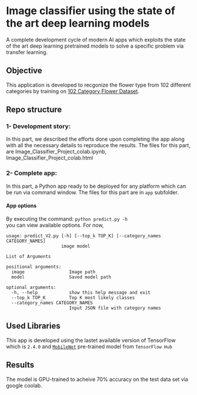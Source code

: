 # Image classifier using the state of the art deep learning models 
A complete development cycle of modern AI apps which exploits the state of the art deep learning pretrained models to solve a specific problem via transfer learning. 

## Objective
This application is developed to recgonize the flower type from 102 different categories by training on [102 Category Flower Dataset](https://www.robots.ox.ac.uk/~vgg/data/flowers/102/index.html). 

## Repo structure
### 1- Development story: 
In this part, we described the efforts done upon completing the app along with all the necessary details to reproduce the results. 
The files for this part, are Image_Classifier_Project_colab.ipynb, Image_Classifier_Project_colab.html
### 2- Complete app: 
In this part, a Python app ready to be deployed for any platform which can be run via command window. 
The files for this part are in `app` subfolder. 
#### App options
By executing the command:
`python predict.py -h`  
you can view available options. For now,   

```
usage: predict_V2.py [-h] [--top_k TOP_K] [--category_names CATEGORY_NAMES]
                     image model

List of Arguments

positional arguments:
  image                 Image path
  model                 Saved model path

optional arguments:
  -h, --help            show this help message and exit
  --top_k TOP_K         Top K most likely classes
  --category_names CATEGORY_NAMES
                        Input JSON file with category names
```
                        
## Used Libraries 
This app is developed using the lastet available version of TensorFlow which is `2.4.0` and [`MobileNet`](https://tfhub.dev/google/tf2-preview/mobilenet_v2/feature_vector/4) pre-trained model from `TensorFlow Hub`
## Results
The model is GPU-trained to acheive 70% accuracy on the test data set via google coolab. 
 
